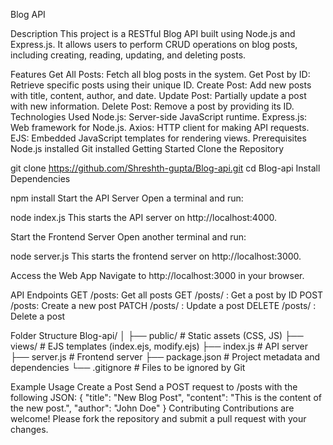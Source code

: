Blog API

Description
This project is a RESTful Blog API built using Node.js and Express.js. It allows users to perform CRUD operations on blog posts, including creating, reading, updating, and deleting posts.

Features
Get All Posts: Fetch all blog posts in the system.
Get Post by ID: Retrieve specific posts using their unique ID.
Create Post: Add new posts with title, content, author, and date.
Update Post: Partially update a post with new information.
Delete Post: Remove a post by providing its ID.
Technologies Used
Node.js: Server-side JavaScript runtime.
Express.js: Web framework for Node.js.
Axios: HTTP client for making API requests.
EJS: Embedded JavaScript templates for rendering views.
Prerequisites
Node.js installed
Git installed
Getting Started
Clone the Repository


git clone https://github.com/Shreshth-gupta/Blog-api.git
cd Blog-api
Install Dependencies


npm install
Start the API Server
Open a terminal and run:


node index.js
This starts the API server on http://localhost:4000.

Start the Frontend Server
Open another terminal and run:

node server.js
This starts the frontend server on http://localhost:3000.

Access the Web App
Navigate to http://localhost:3000 in your browser.

API Endpoints
GET /posts: Get all posts
GET /posts/
: Get a post by ID
POST /posts: Create a new post
PATCH /posts/
: Update a post
DELETE /posts/
: Delete a post


Folder Structure
Blog-api/
│
├── public/           # Static assets (CSS, JS)
├── views/            # EJS templates (index.ejs, modify.ejs)
├── index.js          # API server
├── server.js         # Frontend server
├── package.json      # Project metadata and dependencies
└── .gitignore        # Files to be ignored by Git


Example Usage
Create a Post
Send a POST request to /posts with the following JSON:
{
  "title": "New Blog Post",
  "content": "This is the content of the new post.",
  "author": "John Doe"
}
Contributing
Contributions are welcome! Please fork the repository and submit a pull request with your changes.
